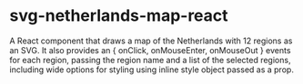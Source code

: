 # svg-netherlands-map-react
A React component that draws a map of the Netherlands with 12 regions as an SVG. It also provides an { onClick, onMouseEnter, onMouseOut } events for each region, passing the region name and a list of the selected regions, including wide options for styling using inline style object passed as a prop.
